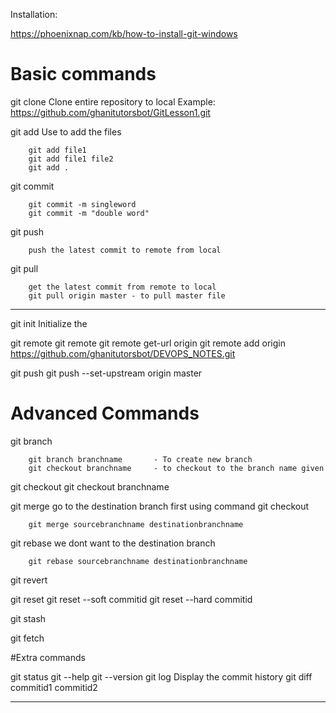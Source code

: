 Installation:

https://phoenixnap.com/kb/how-to-install-git-windows


# Basic commands
git clone
    Clone entire repository to local
    Example: https://github.com/ghanitutorsbot/GitLesson1.git

git add
    Use to add the files

        git add file1
        git add file1 file2
        git add .

git commit

        git commit -m singleword
        git commit -m "double word"

git push
        
        push the latest commit to remote from local
git pull
        
        get the latest commit from remote to local
        git pull origin master - to pull master file

-------------------------------------------------------------------------
git init
        Initialize the

git remote
        git remote 
        git remote get-url origin
        git remote add origin https://github.com/ghanitutorsbot/DEVOPS_NOTES.git

git push
        git push --set-upstream origin master

# Advanced Commands

git branch

        git branch branchname       - To create new branch
        git checkout branchname     - to checkout to the branch name given


git checkout
        git checkout branchname

git merge
        go to the destination branch first using command git checkout
        
        git merge sourcebranchname destinationbranchname

git rebase
        we dont want to the destination branch
        
        git rebase sourcebranchname destinationbranchname

git revert

git reset
        git reset --soft commitid
        git reset --hard commitid

git stash

git fetch



#Extra commands

git status
git --help
git --version
git log
    Display the commit history
git diff commitid1 commitid2


---------------------------------------------------------------------------------------------------------------